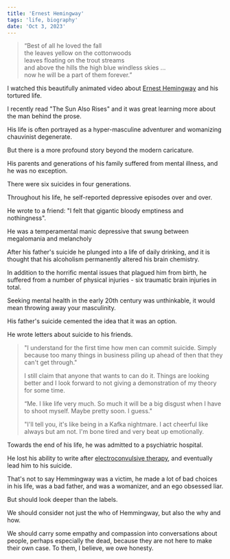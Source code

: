```yaml
---
title: 'Ernest Hemingway'
tags: 'life, biography'
date: 'Oct 3, 2023'
---
```


> “Best of all he loved the fall  
> the leaves yellow on the cottonwoods  
> leaves floating on the trout streams  
> and above the hills the high blue windless skies ...  
> now he will be a part of them forever.”

I watched this beautifully animated video about [Ernest Hemingway](https://www.youtube.com/watch?v=cC6HlwDWr0k) and his tortured life.

I recently read "The Sun Also Rises" and it was great learning more about the man behind the prose.

His life is often portrayed as a hyper-masculine adventurer and womanizing chauvinist degenerate.

But there is a more profound story beyond the modern caricature.

His parents and generations of his family suffered from mental illness, and he was no exception.

There were six suicides in four generations.

Throughout his life, he self-reported depressive episodes over and over.

He wrote to a friend: "I felt that gigantic bloody emptiness and nothingness".

He was a temperamental manic depressive that swung between megalomania and melancholy

After his father's suicide he plunged into a life of daily drinking, and it is thought that his alcoholism permanently altered his brain chemistry.

In addition to the horrific mental issues that plagued him from birth, he suffered from a number of physical injuries - six traumatic brain injuries in total.

Seeking mental health in the early 20th century was unthinkable, it would mean throwing away your masculinity.

His father's suicide cemented the idea that it was an option.

He wrote letters about suicide to his friends.

> "I understand for the first time how men can commit suicide. Simply because too many things in business piling up ahead of then that they can't get through."
>
> I still claim that anyone that wants to can do it. Things are looking better and I look forward to not giving a demonstration of my theory for some time.
>
> “Me. I like life very much. So much it will be a big disgust when I have to shoot myself. Maybe pretty soon. I guess."
>
> "I'll tell you, it's like being in a Kafka nightmare. I act cheerful like always but am not. I'm bone tired and very beat up emotionally.

Towards the end of his life, he was admitted to a psychiatric hospital.

He lost his ability to write after [electroconvulsive therapy](https://www.mind.org.uk/information-support/drugs-and-treatments/electroconvulsive-therapy-ect/), and eventually lead him to his suicide.

That's not to say Hemmingway was a victim, he made a lot of bad choices in his life, was a bad father, and was a womanizer, and an ego obsessed liar.

But should look deeper than the labels.

We should consider not just the who of Hemmingway, but also the why and how.

We should carry some empathy and compassion into conversations about people, perhaps especially the dead, because they are not here to make their own case. To them, I believe, we owe honesty.
